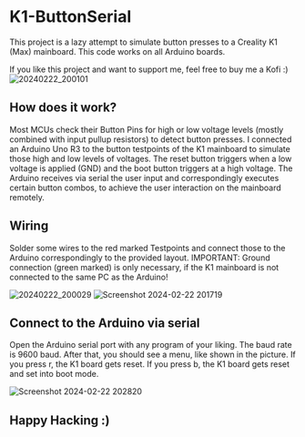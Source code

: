 # K1-ButtonSerial
This project is a lazy attempt to simulate button presses to a Creality K1 (Max) mainboard. This code works on all Arduino boards.

If you like this project and want to support me, feel free to buy me a Kofi :) 
![20240222_200101](https://github.com/timfischbach/K1-ButtonSerial/assets/59933715/3adc5839-b8d2-4edf-89e0-44a23ef52615)
## How does it work?
Most MCUs check their Button Pins for high or low voltage levels (mostly combined with input pullup resistors) to detect button presses.
I connected an Arduino Uno R3 to the button testpoints of the K1 mainboard to simulate those high and low levels of voltages.
The reset button triggers when a low voltage is applied (GND) and the boot button triggers at a high voltage.
The Arduino receives via serial the user input and correspondingly executes certain button combos, to achieve the user interaction on the mainboard remotely.
## Wiring
Solder some wires to the red marked Testpoints and connect those to the Arduino correspondingly to the provided layout.
IMPORTANT: Ground connection (green marked) is only necessary, if the K1 mainboard is not connected to the same PC as the Arduino!

![20240222_200029](https://github.com/timfischbach/K1-ButtonSerial/assets/59933715/f88ce5b3-b03a-4254-b426-e8ba6a85b61e)
![Screenshot 2024-02-22 201719](https://github.com/timfischbach/K1-ButtonSerial/assets/59933715/cfecf358-95ac-4efb-a315-d61c7f248483)
## Connect to the Arduino via serial
Open the Arduino serial port with any program of your liking. The baud rate is 9600 baud.
After that, you should see a menu, like shown in the picture. 
If you press r, the K1 board gets reset.
If you press b, the K1 board gets reset and set into boot mode.

![Screenshot 2024-02-22 202820](https://github.com/timfischbach/K1-ButtonSerial/assets/59933715/60431af9-9585-4144-a5cf-724a5e6bbf26)
## Happy Hacking :)
